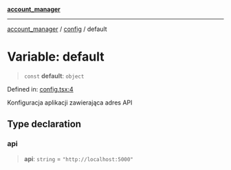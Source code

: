 [**account_manager**](../../README.md)

***

[account_manager](../../modules.md) / [config](../README.md) / default

# Variable: default

> `const` **default**: `object`

Defined in: [config.tsx:4](https://github.com/DawLip/programowanie-zespolowe/blob/7db6c4f7e8feac59e458adcc08c8cc70f3a35b0d/website/app/config.tsx#L4)

Konfiguracja aplikacji zawierająca adres API

## Type declaration

### api

> **api**: `string` = `"http://localhost:5000"`
